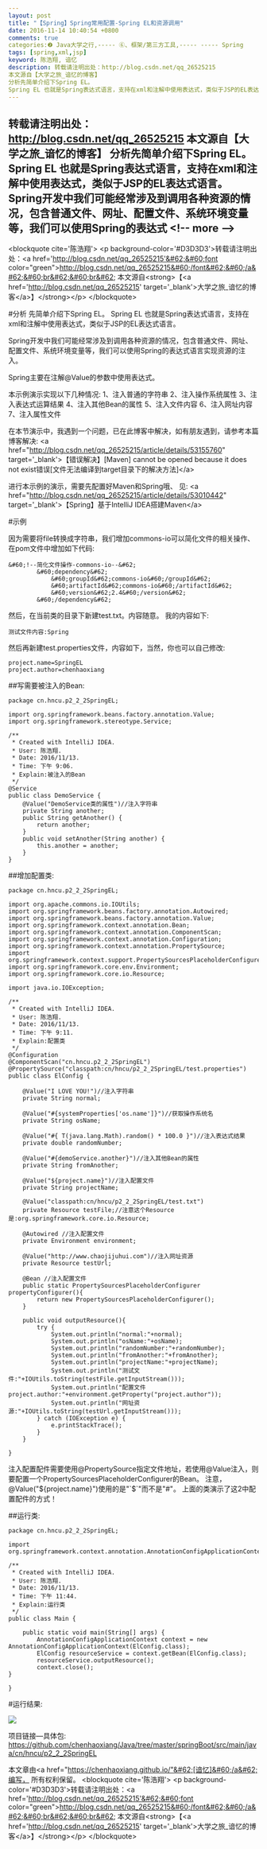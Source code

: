 ```yaml
---
layout: post
title: "【Spring】Spring常用配置-Spring EL和资源调用"
date: 2016-11-14 10:40:54 +0800
comments: true
categories:❷ Java大学之行,----- ⑥、框架/第三方工具,----- ----- Spring
tags: [spring,xml,jsp]
keyword: 陈浩翔, 谙忆
description: 转载请注明出处：http://blog.csdn.net/qq_26525215
本文源自【大学之旅_谙忆的博客】
分析先简单介绍下Spring EL。 
Spring EL 也就是Spring表达式语言，支持在xml和注解中使用表达式，类似于JSP的EL表达式语言。Spring开发中我们可能经常涉及到调用各种资源的情况，包含普通文件、网址、配置文件、系统环境变量等，我们可以使用Spring的表达式 
---
```



转载请注明出处：http://blog.csdn.net/qq_26525215
本文源自【大学之旅_谙忆的博客】
分析先简单介绍下Spring EL。 
Spring EL 也就是Spring表达式语言，支持在xml和注解中使用表达式，类似于JSP的EL表达式语言。Spring开发中我们可能经常涉及到调用各种资源的情况，包含普通文件、网址、配置文件、系统环境变量等，我们可以使用Spring的表达式
&#60;!-- more --&#62;
----------

&#60;blockquote cite='陈浩翔'&#62;
&#60;p background-color='#D3D3D3'&#62;转载请注明出处：&#60;a href='http://blog.csdn.net/qq_26525215'&#62;&#60;font color="green"&#62;http://blog.csdn.net/qq_26525215&#60;/font&#62;&#60;/a&#62;&#60;br&#62;&#60;br&#62;
本文源自&#60;strong&#62;【&#60;a href='http://blog.csdn.net/qq_26525215' target='_blank'&#62;大学之旅_谙忆的博客&#60;/a&#62;】&#60;/strong&#62;&#60;/p&#62;
&#60;/blockquote&#62;

#分析
先简单介绍下Spring EL。
Spring EL 也就是Spring表达式语言，支持在xml和注解中使用表达式，类似于JSP的EL表达式语言。

Spring开发中我们可能经常涉及到调用各种资源的情况，包含普通文件、网址、配置文件、系统环境变量等，我们可以使用Spring的表达式语言实现资源的注入。

Spring主要在注解@Value的参数中使用表达式。

本示例演示实现以下几种情况:
1、注入普通的字符串
2、注入操作系统属性
3、注入表达式运算结果
4、注入其他Bean的属性
5、注入文件内容
6、注入网址内容
7、注入属性文件

在本节演示中，我遇到一个问题，已在此博客中解决，如有朋友遇到，请参考本篇博客解决:
&#60;a href="http://blog.csdn.net/qq_26525215/article/details/53155760" target='_blank'&#62;【错误解决】[Maven] cannot be opened because it does not exist错误[文件无法编译到target目录下的解决方法]&#60;/a&#62;

进行本示例的演示，需要先配置好Maven和Spring哦、
见:
&#60;a href="http://blog.csdn.net/qq_26525215/article/details/53010442" target='_blank'&#62;【Spring】基于IntelliJ IDEA搭建Maven&#60;/a&#62;


#示例

因为需要将file转换成字符串，我们增加commons-io可以简化文件的相关操作、
在pom文件中增加如下代码:
```
&#60;!--简化文件操作-commons-io--&#62;
        &#60;dependency&#62;
            &#60;groupId&#62;commons-io&#60;/groupId&#62;
            &#60;artifactId&#62;commons-io&#60;/artifactId&#62;
            &#60;version&#62;2.4&#60;/version&#62;
        &#60;/dependency&#62;
```

然后，在当前类的目录下新建test.txt。内容随意。
我的内容如下:
```
测试文件内容:Spring
```

然后再新建test.properties文件，内容如下，当然，你也可以自己修改:
```
project.name=SpringEL
project.author=chenhaoxiang
```

##写需要被注入的Bean:

```
package cn.hncu.p2_2_2SpringEL;

import org.springframework.beans.factory.annotation.Value;
import org.springframework.stereotype.Service;

/**
 * Created with IntelliJ IDEA.
 * User: 陈浩翔.
 * Date: 2016/11/13.
 * Time: 下午 9:06.
 * Explain:被注入的Bean
 */
@Service
public class DemoService {
    @Value("DemoService类的属性")//注入字符串
    private String another;
    public String getAnother() {
        return another;
    }
    public void setAnother(String another) {
        this.another = another;
    }
}

```

##增加配置类:

```
package cn.hncu.p2_2_2SpringEL;

import org.apache.commons.io.IOUtils;
import org.springframework.beans.factory.annotation.Autowired;
import org.springframework.beans.factory.annotation.Value;
import org.springframework.context.annotation.Bean;
import org.springframework.context.annotation.ComponentScan;
import org.springframework.context.annotation.Configuration;
import org.springframework.context.annotation.PropertySource;
import org.springframework.context.support.PropertySourcesPlaceholderConfigurer;
import org.springframework.core.env.Environment;
import org.springframework.core.io.Resource;

import java.io.IOException;

/**
 * Created with IntelliJ IDEA.
 * User: 陈浩翔.
 * Date: 2016/11/13.
 * Time: 下午 9:11.
 * Explain:配置类
 */
@Configuration
@ComponentScan("cn.hncu.p2_2_2SpringEL")
@PropertySource("classpath:cn/hncu/p2_2_2SpringEL/test.properties")
public class ElConfig {

    @Value("I LOVE YOU!")//注入字符串
    private String normal;

    @Value("#{systemProperties['os.name']}")//获取操作系统名
    private String osName;

    @Value("#{ T(java.lang.Math).random() * 100.0 }")//注入表达式结果
    private double randomNumber;

    @Value("#{demoService.another}")//注入其他Bean的属性
    private String fromAnother;

    @Value("${project.name}")//注入配置文件
    private String projectName;

    @Value("classpath:cn/hncu/p2_2_2SpringEL/test.txt")
    private Resource testFile;//注意这个Resource是:org.springframework.core.io.Resource;

    @Autowired //注入配置文件
    private Environment environment;

    @Value("http://www.chaojijuhui.com")//注入网址资源
    private Resource testUrl;

    @Bean //注入配置文件
    public static PropertySourcesPlaceholderConfigurer propertyConfigurer(){
        return new PropertySourcesPlaceholderConfigurer();
    }

    public void outputResource(){
        try {
            System.out.println("normal:"+normal);
            System.out.println("osName:"+osName);
            System.out.println("randomNumber:"+randomNumber);
            System.out.println("fromAnother:"+fromAnother);
            System.out.println("projectName:"+projectName);
            System.out.println("测试文件:"+IOUtils.toString(testFile.getInputStream()));
            System.out.println("配置文件project.author:"+environment.getProperty("project.author"));
            System.out.println("网址资源:"+IOUtils.toString(testUrl.getInputStream()));
        } catch (IOException e) {
            e.printStackTrace();
        }
    }

}
```

注入配置配件需要使用@PropertySource指定文件地址，若使用@Value注入，则要配置一个PropertySourcesPlaceholderConfigurer的Bean。
注意，@Value("${project.name}")使用的是"`$`"而不是"#"。
上面的类演示了这2中配置配件的方式！


##运行类:

```
package cn.hncu.p2_2_2SpringEL;

import org.springframework.context.annotation.AnnotationConfigApplicationContext;

/**
 * Created with IntelliJ IDEA.
 * User: 陈浩翔.
 * Date: 2016/11/13.
 * Time: 下午 11:44.
 * Explain:运行类
 */
public class Main {

    public static void main(String[] args) {
        AnnotationConfigApplicationContext context = new AnnotationConfigApplicationContext(ElConfig.class);
        ElConfig resourceService = context.getBean(ElConfig.class);
        resourceService.outputResource();
        context.close();
}

}

```

#运行结果:

![](http://img.blog.csdn.net/20161114103747136)


项目链接—具体包: 
https://github.com/chenhaoxiang/Java/tree/master/springBoot/src/main/java/cn/hncu/p2_2_2SpringEL


本文章由&#60;a href="https://chenhaoxiang.github.io/"&#62;[谙忆]&#60;/a&#62;编写， 所有权利保留。 
&#60;blockquote cite='陈浩翔'&#62;
&#60;p background-color='#D3D3D3'&#62;转载请注明出处：&#60;a href='http://blog.csdn.net/qq_26525215'&#62;&#60;font color="green"&#62;http://blog.csdn.net/qq_26525215&#60;/font&#62;&#60;/a&#62;&#60;br&#62;&#60;br&#62;
本文源自&#60;strong&#62;【&#60;a href='http://blog.csdn.net/qq_26525215' target='_blank'&#62;大学之旅_谙忆的博客&#60;/a&#62;】&#60;/strong&#62;&#60;/p&#62;
&#60;/blockquote&#62;
